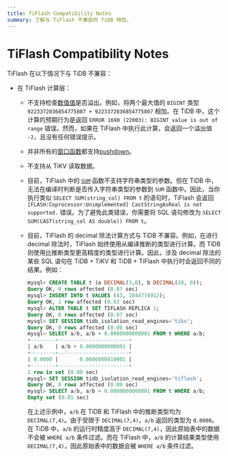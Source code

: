 ```yaml
---
title: TiFlash Compatibility Notes
summary: 了解与 TiFlash 不兼容的 TiDB 特性。
---
```


# TiFlash Compatibility Notes

TiFlash 在以下情况下与 TiDB 不兼容：

* 在 TiFlash 计算层：
    * 不支持检查[数值值](/data-type-numeric.md)是否溢出。例如，将两个最大值的 `BIGINT` 类型 `9223372036854775807 + 9223372036854775807` 相加。在 TiDB 中，这个计算的预期行为是返回 `ERROR 1690 (22003): BIGINT value is out of range` 错误。然而，如果在 TiFlash 中执行此计算，会返回一个溢出值 `-2`，且没有任何错误提示。
    * 并非所有的[窗口函数](/functions-and-operators/window-functions.md)都支持[pushdown](/tiflash/tiflash-supported-pushdown-calculations.md)。
    * 不支持从 TiKV 读取数据。
    * 目前，TiFlash 中的 [`SUM`](/functions-and-operators/aggregate-group-by-functions.md#supported-aggregate-functions) 函数不支持字符串类型的参数。但在 TiDB 中，无法在编译时判断是否传入字符串类型的参数到 `SUM` 函数中。因此，当你执行类似 `SELECT SUM(string_col) FROM t` 的语句时，TiFlash 会返回 `[FLASH:Coprocessor:Unimplemented] CastStringAsReal is not supported.` 错误。为了避免此类错误，你需要将 SQL 语句修改为 `SELECT SUM(CAST(string_col AS double)) FROM t`。
    * 目前，TiFlash 的 decimal 除法计算方式与 TiDB 不兼容。例如，在进行 decimal 除法时，TiFlash 始终使用从编译推断的类型进行计算。而 TiDB 则使用比推断类型更高精度的类型进行计算。因此，涉及 decimal 除法的某些 SQL 语句在 TiDB + TiKV 和 TiDB + TiFlash 中执行时会返回不同的结果。例如：

        ```sql
        mysql> CREATE TABLE t (a DECIMAL(3,0), b DECIMAL(10, 0));
        Query OK, 0 rows affected (0.07 sec)
        mysql> INSERT INTO t VALUES (43, 1044774912);
        Query OK, 1 row affected (0.03 sec)
        mysql> ALTER TABLE t SET TIFLASH REPLICA 1;
        Query OK, 0 rows affected (0.07 sec)
        mysql> SET SESSION tidb_isolation_read_engines='tikv';
        Query OK, 0 rows affected (0.00 sec)
        mysql> SELECT a/b, a/b + 0.0000000000001 FROM t WHERE a/b;
        +--------+-----------------------+
        | a/b    | a/b + 0.0000000000001 |
        +--------+-----------------------+
        | 0.0000 |       0.0000000410001 |
        +--------+-----------------------+
        1 row in set (0.00 sec)
        mysql> SET SESSION tidb_isolation_read_engines='tiflash';
        Query OK, 0 rows affected (0.00 sec)
        mysql> SELECT a/b, a/b + 0.0000000000001 FROM t WHERE a/b;
        Empty set (0.01 sec)
        ```

        在上述示例中，`a/b` 在 TiDB 和 TiFlash 中的推断类型均为 `DECIMAL(7,4)`。由于受限于 `DECIMAL(7,4)`，`a/b` 返回的类型为 `0.0000`。在 TiDB 中，`a/b` 的运行时精度高于 `DECIMAL(7,4)`，因此原始表中的数据不会被 `WHERE a/b` 条件过滤。而在 TiFlash 中，`a/b` 的计算结果类型使用 `DECIMAL(7,4)`，因此原始表中的数据会被 `WHERE a/b` 条件过滤。
